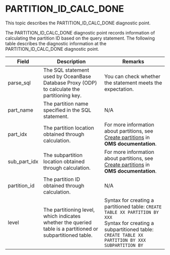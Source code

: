 # PARTITION_ID_CALC_DONE

This topic describes the PARTITION_ID_CALC_DONE diagnostic point.

The PARTITION_ID_CALC_DONE diagnostic point records information of calculating the partition ID based on the query statement. The following table describes the diagnostic information at the PARTITION_ID_CALC_DONE diagnostic point.

| Field | Description | Remarks |
|---------|----------|--------------|
| parse_sql | The SQL statement used by OceanBase Database Proxy (ODP) to calculate the partitioning key. | You can check whether the statement meets the expectation.  |
| part_name | The partition name specified in the SQL statement. | N/A |
| part_idx | The partition location obtained through calculation. | For more information about partitions, see [Create partitions](https://en.oceanbase.com/docs/community-oms-en-10000000001080672) in **OMS documentation**.  |
| sub_part_idx | The subpartition location obtained through calculation. | For more information about partitions, see [Create partitions](https://en.oceanbase.com/docs/community-oms-en-10000000001080672) in **OMS documentation**.  |
| partition_id | The partition ID obtained through calculation. | N/A |
| level | The partitioning level, which indicates whether the queried table is a partitioned or subpartitioned table. | Syntax for creating a partitioned table: `CREATE TABLE XX PARTITION BY XXX` </br>Syntax for creating a subpartitioned table: `CREATE TABLE XX PARTITION BY XXX SUBPARTITION BY` |

